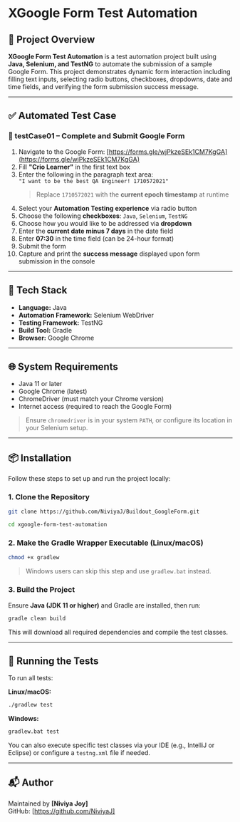 # XGoogle Form Test Automation

## 📝 Project Overview

**XGoogle Form Test Automation** is a test automation project built using **Java, Selenium, and TestNG** to automate the submission of a sample Google Form. This project demonstrates dynamic form interaction including filling text inputs, selecting radio buttons, checkboxes, dropdowns, date and time fields, and verifying the form submission success message.

---

## ✅ Automated Test Case

### 🧪 testCase01 – Complete and Submit Google Form

1. Navigate to the Google Form: [https://forms.gle/wjPkzeSEk1CM7KgGA](https://forms.gle/wjPkzeSEk1CM7KgGA)  
2. Fill **"Crio Learner"** in the first text box  
3. Enter the following in the paragraph text area:  
   `"I want to be the best QA Engineer! 1710572021"`  
   > Replace `1710572021` with the **current epoch timestamp** at runtime  
4. Select your **Automation Testing experience** via radio button  
5. Choose the following **checkboxes**: `Java`, `Selenium`, `TestNG`  
6. Choose how you would like to be addressed via **dropdown**  
7. Enter the **current date minus 7 days** in the date field  
8. Enter **07:30** in the time field (can be 24-hour format)  
9. Submit the form  
10. Capture and print the **success message** displayed upon form submission in the console

---

## 🔧 Tech Stack

- **Language:** Java  
- **Automation Framework:** Selenium WebDriver  
- **Testing Framework:** TestNG  
- **Build Tool:** Gradle
- **Browser:** Google Chrome

---

## 🌐 System Requirements

- Java 11 or later
- Google Chrome (latest)
- ChromeDriver (must match your Chrome version)
- Internet access (required to reach the Google Form)

> Ensure `chromedriver` is in your system `PATH`, or configure its location in your Selenium setup.

---

## 📦 Installation

Follow these steps to set up and run the project locally:

### 1. Clone the Repository
```bash
git clone https://github.com/NiviyaJ/Buildout_GoogleForm.git

cd xgoogle-form-test-automation
```

### 2. Make the Gradle Wrapper Executable (Linux/macOS)
```bash
chmod +x gradlew
```
> Windows users can skip this step and use `gradlew.bat` instead.

### 3. Build the Project

Ensure **Java (JDK 11 or higher)** and Gradle are installed, then run:
```bash
gradle clean build
```
This will download all required dependencies and compile the test classes.

---

## 🚀 Running the Tests

To run all tests:

**Linux/macOS:**
```bash
./gradlew test
```

**Windows:**
```bash
gradlew.bat test
```

You can also execute specific test classes via your IDE (e.g., IntelliJ or Eclipse) or configure a `testng.xml` file if needed.

---

## 📬 Author

Maintained by **[Niviya Joy]**  
GitHub: [https://github.com/NiviyaJ]

